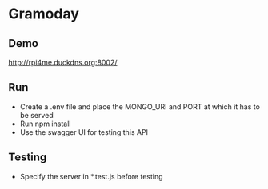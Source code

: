 # Gramoday

## Demo
http://rpi4me.duckdns.org:8002/

## Run
- Create a .env file and place the MONGO_URI and PORT at which it has to be served
- Run npm install
- Use the swagger UI for testing this API

## Testing
- Specify the server in *.test.js before testing
